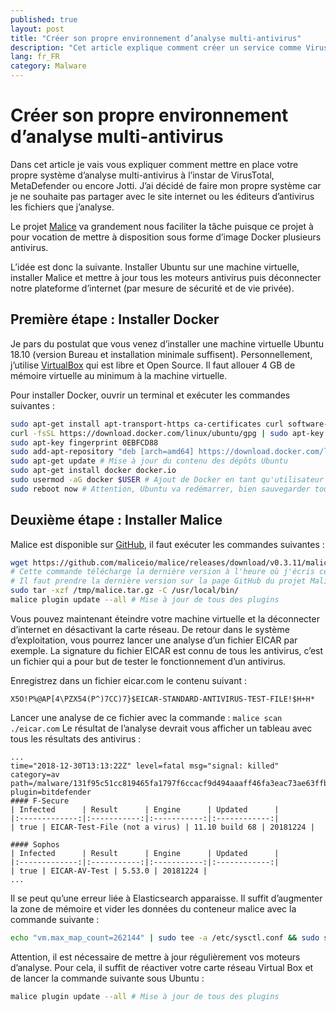 ```yaml
---
published: true
layout: post
title: "Créer son propre environnement d’analyse multi-antivirus"
description: "Cet article explique comment créer un service comme VirusTotal afin de ne pas partager avec les éditeurs d'antivirus les fichiers analysés"
lang: fr_FR
category: Malware
---
```


# Créer son propre environnement d’analyse multi-antivirus
Dans cet article je vais vous expliquer comment mettre en place votre propre système d’analyse multi-antivirus à l’instar de VirusTotal, MetaDefender ou encore Jotti. J’ai décidé de faire mon propre système car je ne souhaite pas partager avec le site internet ou les éditeurs d’antivirus les fichiers que j’analyse.

Le projet [Malice](https://github.com/maliceio/malice/) va grandement nous faciliter la tâche puisque ce projet à pour vocation de mettre à disposition sous forme d’image Docker plusieurs antivirus.

L’idée est donc la suivante. Installer Ubuntu sur une machine virtuelle, installer Malice et mettre à jour tous les moteurs antivirus puis déconnecter notre plateforme d’internet (par mesure de sécurité et de vie privée).

## Première étape : Installer Docker
Je pars du postulat que vous venez d’installer une machine virtuelle Ubuntu 18.10 (version Bureau et installation minimale suffisent). Personnellement, j’utilise [VirtualBox](https://www.virtualbox.org/) qui est libre et Open Source. Il faut allouer 4 GB de mémoire virtuelle au minimum à la machine virtuelle.

Pour installer Docker, ouvrir un terminal et exécuter les commandes suivantes :
```bash
sudo apt-get install apt-transport-https ca-certificates curl software-properties-common
curl -fsSL https://download.docker.com/linux/ubuntu/gpg | sudo apt-key add - # Ajout des clés GPG de Docker
sudo apt-key fingerprint 0EBFCD88
sudo add-apt-repository "deb [arch=amd64] https://download.docker.com/linux/ubuntu $(lsb_release -cs) stable" # Ajout du dépôt Docker dans la liste des dépôt Ubuntu
sudo apt-get update # Mise à jour du contenu des dépôts Ubuntu
sudo apt-get install docker docker.io
sudo usermod -aG docker $USER # Ajout de Docker en tant qu'utilisateur
sudo reboot now # Attention, Ubuntu va redémarrer, bien sauvegarder tous vos travaux.
```

## Deuxième étape : Installer Malice
Malice est disponible sur [GitHub](https://github.com/maliceio/malice/), il faut exécuter les commandes suivantes :
```bash
wget https://github.com/maliceio/malice/releases/download/v0.3.11/malice_0.3.11_linux_amd64.tar.gz -O /tmp/malice.tar.gz
# Cette commande télécharge la dernière version à l'heure où j'écris cet article
# Il faut prendre la dernière version sur la page GitHub du projet Malice
sudo tar -xzf /tmp/malice.tar.gz -C /usr/local/bin/
malice plugin update --all # Mise à jour de tous des plugins
```
Vous pouvez maintenant éteindre votre machine virtuelle et la déconnecter d’internet en désactivant la carte réseau. De retour dans le système d’exploitation, vous pourrez lancer une analyse d’un fichier EICAR par exemple. La signature du fichier EICAR est connu de tous les antivirus, c’est un fichier qui a pour but de tester le fonctionnement d’un antivirus.

Enregistrez dans un fichier eicar.com le contenu suivant :
```
X5O!P%@AP[4\PZX54(P^)7CC)7}$EICAR-STANDARD-ANTIVIRUS-TEST-FILE!$H+H*
```
Lancer une analyse de ce fichier avec la commande : `malice scan ./eicar.com`
Le résultat de l’analyse devrait vous afficher un tableau avec tous les résultats des antivirus :
```
...
time="2018-12-30T13:13:22Z" level=fatal msg="signal: killed" category=av path=/malware/131f95c51cc819465fa1797f6ccacf9d494aaaff46fa3eac73ae63ffbdfd8267 plugin=bitdefender
#### F-Secure
| Infected      | Result      | Engine      | Updated      |
|:-------------:|:-----------:|:-----------:|:------------:|
| true | EICAR-Test-File (not a virus) | 11.10 build 68 | 20181224 |

#### Sophos
| Infected      | Result      | Engine      | Updated      |
|:-------------:|:-----------:|:-----------:|:------------:|
| true | EICAR-AV-Test | 5.53.0 | 20181224 |
...
```

Il se peut qu’une erreur liée à Elasticsearch apparaisse. Il suffit d’augmenter la zone de mémoire et vider les données du conteneur malice avec la commande suivante :  
```bash
echo "vm.max_map_count=262144" | sudo tee -a /etc/sysctl.conf && sudo sysctl -w vm.max_map_count=262144 && sudo docker rm -f malice && reboot now
```

Attention, il est nécessaire de mettre à jour régulièrement vos moteurs d’analyse. Pour cela, il suffit de réactiver votre carte réseau Virtual Box et de lancer la commande suivante sous Ubuntu :
```bash
malice plugin update --all # Mise à jour de tous des plugins
```
